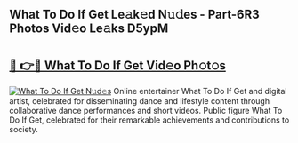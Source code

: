 ## What To Do If Get Le𝚊k𝚎d N𝚞𝚍es - Part-6R3 Photos Vid𝚎o Le𝚊ks D5ypM

# <h2><a href="http://fbfrbh.evod.top/?m=What+To+Do+If+Get">🔗 👉🔴 What To Do If Get Vid𝚎o Ph𝚘t𝚘s</a></h2>

[![What To Do If Get N𝚞d𝚎s](https://i.imgur.com/8V9OHl7.gif)](http://fbfrbh.evod.top/?m=What+To+Do+If+Get)
Online entertainer What To Do If Get and digital artist, celebrated for disseminating dance and lifestyle content through collaborative dance performances and short videos. Public figure What To Do If Get, celebrated for their remarkable achievements and contributions to society. 

